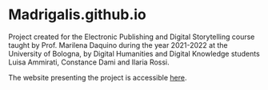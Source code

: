 # Madrigalis.github.io
Project created for the Electronic Publishing and Digital Storytelling course taught by Prof. Marilena Daquino during the year 2021-2022 at the University of Bologna, by Digital Humanities and Digital Knowledge students Luisa Ammirati, Constance Dami and Ilaria Rossi.

The website presenting the project is accessible [here](https://madrigalis.github.io/). 

